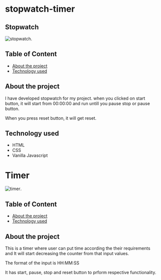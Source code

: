 # stopwatch-timer


## Stopwatch

 ![stopwatch](https://i.imgur.com/DJxzZ5c.png).


## Table of Content

* [About the project](#about-the-project)
* [Technology used](#technology-used)

##  About the project

I have developed stopwatch for my project. when you clicked on start button, it will start from 00:00:00 and run untill you pause stop or pause button. 

When you press reset button, it will get reset. 

## Technology used

* HTML
* CSS
* Vanilla Javascript

# Timer

![timer](https://i.imgur.com/VGB0LNk.png).

## Table of Content

* [About the project](#about-the-project)
* [Technology used](#technology-used)

## About the project

This is a timer where user can put time according the their requirements and It will start decreasing the counter from that input values.

The format of the input is HH:MM:SS

It has start, pause, stop and reset button to prform respective functionality.
